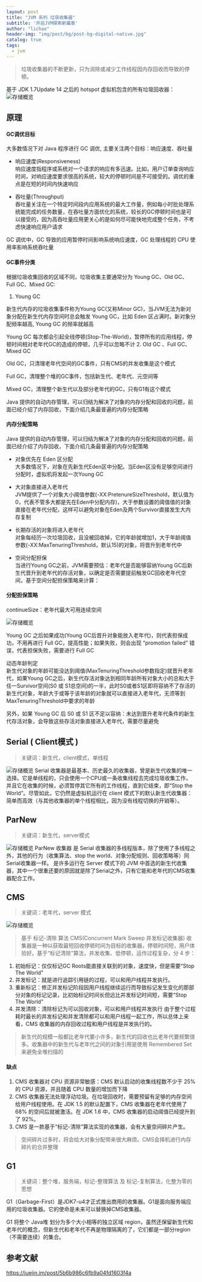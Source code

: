 ```yaml
---
layout: post
title: "JVM 系列 垃圾收集器"
subtitle: '开启JVM探索新篇章'
author: "lichao"
header-img: "img/post/bg/post-bg-digital-native.jpg"
catalog: true
tags:
  - jvm
---
```

> 垃圾收集器的不断更新，只为消除或减少工作线程因内存回收而导致的停顿。

基于 JDK 1.7Update 14 之后的 hotspot 虚拟机包含的所有垃圾回收器：
![存储概览](/img/jvm/18.png)

## 原理
#### GC调优目标
大多数情况下对 Java 程序进行 GC 调优, 主要关注两个目标：响应速度、吞吐量

* 响应速度(Responsiveness)      
响应速度指程序或系统对一个请求的响应有多迅速。比如，用户订单查询响应时间，对响应速度要求很高的系统，较大的停顿时间是不可接受的。调优的重点是在短的时间内快速响应

* 吞吐量(Throughput)     
吞吐量关注在一个特定时间段内应用系统的最大工作量，例如每小时批处理系统能完成的任务数量，在吞吐量方面优化的系统，较长的GC停顿时间也是可以接受的，因为高吞吐量应用更关心的是如何尽可能快地完成整个任务，不考虑快速响应用户请求

GC 调优中，GC 导致的应用暂停时间影响系统响应速度，GC 处理线程的 CPU 使用率影响系统吞吐量

#### GC事件分类

根据垃圾收集回收的区域不同，垃圾收集主要通常分为 Young GC、Old GC、Full GC、Mixed GC:

1. Young GC

新生代内存的垃圾收集事件称为Young GC(又称Minor GC)，当JVM无法为新对象分配在新生代内存空间时总会触发 Young GC，比如 Eden 区占满时。新对象分配频率越高, Young GC 的频率就越高

Young GC 每次都会引起全线停顿(Stop-The-World)，暂停所有的应用线程，停顿时间相对老年代GC的造成的停顿，几乎可以忽略不计
2. Old GC 、Full GC、Mixed GC

Old GC，只清理老年代空间的GC事件，只有CMS的并发收集是这个模式

Full GC，清理整个堆的GC事件，包括新生代、老年代、元空间等

Mixed GC，清理整个新生代以及部分老年代的GC，只有G1有这个模式

Java 提供的自动内存管理，可以归结为解决了对象的内存分配和回收的问题，前面已经介绍了内存回收，下面介绍几条最普遍的内存分配策略

#### 内存分配策略

Java 提供的自动内存管理，可以归结为解决了对象的内存分配和回收的问题，前面已经介绍了内存回收，下面介绍几条最普遍的内存分配策略

* 对象优先在 Eden 区分配     
大多数情况下，对象在先新生代Eden区中分配。当Eden区没有足够空间进行分配时，虚拟机将发起一次Young GC

* 大对象直接进入老年代     
JVM提供了一个对象大小阈值参数(-XX:PretenureSizeThreshold，默认值为0，代表不管多大都是先在Eden中分配内存)，大于参数设置的阈值值的对象直接在老年代分配，这样可以避免对象在Eden及两个Survivor直接发生大内存复制

* 长期存活的对象将进入老年代      
对象每经历一次垃圾回收，且没被回收掉，它的年龄就增加1，大于年龄阈值参数(-XX:MaxTenuringThreshold，默认15)的对象，将晋升到老年代中

* 空间分配担保     
当进行Young GC之前，JVM需要预估：老年代是否能够容纳Young GC后新生代晋升到老年代的存活对象，以确定是否需要提前触发GC回收老年代空间，基于空间分配担保策略来计算：

#### 分配担保策略
continueSize：老年代最大可用连续空间

![存储概览](/img/jvm/33.png)

Young GC 之后如果成功(Young GC后晋升对象能放入老年代)，则代表担保成功，不用再进行 Full GC，提高性能；如果失败，则会出现 “promotion failed” 错误，代表担保失败，需要进行 Full GC

动态年龄判定      
新生代对象的年龄可能没达到阈值(MaxTenuringThreshold参数指定)就晋升老年代，如果Young GC之后，新生代存活对象达到相同年龄所有对象大小的总和大于任一Survivor空间(S0 或 S1总空间)的一半，此时S0或者S1区即将容纳不了存活的新生代对象，年龄大于或等于该年龄的对象就可以直接进入老年代，无须等到MaxTenuringThreshold中要求的年龄

另外，如果 Young GC 后 S0 或 S1 区不足以容纳：未达到晋升老年代条件的新生代存活对象，会导致这些存活对象直接进入老年代，需要尽量避免

## Serial ( Client模式 )
>  关键词：新生代，client模式，单线程

![存储概览](/img/jvm/19.png)
Serial 收集器是最基本、历史最久的收集器，曾是新生代收集的唯一选择。它是单线程的，只会使用一个CPU或一条收集线程去完成垃圾收集工作，并且它在收集的时候，必须暂停其它所有的工作线程，直到它结束，即“Stop the World”。尽管如此，它仍然是虚拟机运行在 client 模式下的默认新生代收集器：简单而高效（与其他收集器的单个线程相比，因为没有线程切换的开销等）。
## ParNew

>  关键词：新生代，server模式

![存储概览](/img/jvm/20.png)
ParNew 收集器 是 Serial 收集器的多线程版本，除了使用了多线程之外，其他的行为（收集算法、stop the world、对象分配规则、回收策略等）同Serial收集器一样。 是许多运行在 Server 模式下的 JVM 中首选的新生代收集器，其中一个很重还要的原因就是除了Serial之外，只有它能和老年代的CMS收集器配合工作。

## CMS
>  关键词：老年代，server 模式

![存储概览](/img/jvm/21.png)
> 基于 标记-清除 算法
CMS(Concurrent Mark Sweep 并发标记收集器) 收集器是一种以获取最短回收停顿时间为目标的收集器，停顿时间短，用户体验好。基于“标记清除”算法，并发收集、低停顿，运作过程复杂，分 4 步：
1. 初始标记：仅仅标记GC Roots能直接关联到的对象，速度快，但是需要“Stop The World”
2. 并发标记：就是进行追踪引用链的过程，可以和用户线程并发执行。
3. 重新标记：修正并发标记阶段因用户线程继续运行而导致标记发生变化的那部分对象的标记记录，比初始标记时间长但远比并发标记时间短，需要“Stop The World”
4. 并发清除：清除标记为可以回收对象，可以和用户线程并发执行
由于整个过程耗时最长的并发标记和并发清除都可以和用户线程一起工作，所以总体上来看，CMS 收集器的内存回收过程和用户线程是并发执行的。

> 新生代的规模一般都比老年代要小许多，新生代的回收也比老年代要频繁很多。收集器中的新生代与老年代之间的对象引用是使用 Remembered Set 来避免全堆扫描的

#### 缺点
1. CMS 收集器对 CPU 资源非常敏感：CMS 默认启动的收集线程数不少于 25% 的 CPU 资源，并且随着 CPU 数量的增加而下降
2. CMS 收集器无法处理浮动垃圾。在垃圾回收时，需要预留有足够的内存空间给用户线程使用。在 JDK 1.5 的默认配置下，CMS 收集器在老年代使用了 68% 的空间后就被激活。在 JDK 1.6 中，CMS 收集器的启动阈值已经提升到了 92%。
3. CMS 是一款基于“标记-清除”算法实现的收集器，会有大量空间碎片产生。

> 空间碎片过多时，将会给大对象分配带来很大麻烦。CMS会择机进行内存碎片的合并整理

## G1

> 关键词：整个堆，服务端，标记-整理算法 及 标记-复制算法，化整为零的思想

G1（Garbage-First）是JDK7-u4才正式推出商用的收集器。G1是面向服务端应用的垃圾收集器。它的使命是未来可以替换掉CMS收集器。

G1 将整个 Java堆 划分为多个大小相等的独立区域 region，虽然还保留新生代和老年代的概念，但新生代和老年代不再是物理隔离的了，它们都是一部分region（不需要连续）的集合。

## 参考文献
https://juejin.im/post/5b6b986c6fb9a04fd1603f4a